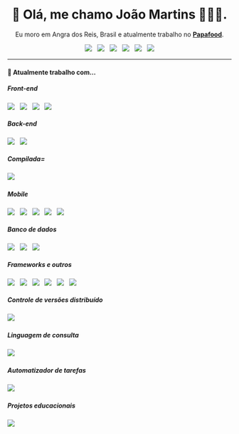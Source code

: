 <h1 align='center'>👋 Olá, me chamo João Martins 👨🏻‍💻.</h1>

<p align='center'>
  Eu moro em Angra dos Reis, Brasil e atualmente trabalho no <a href='https://www.papafood.app/'><b>Papafood</b></a>.
</p>

<p align='center'>
  <a href="https://github.com/jlucas577/"><img src="https://img.shields.io/badge/-Github-000?style=flat-square&logo=Github&logoColor=white&link=https://github.com/jlucas577/"></a>&nbsp;&nbsp;
  <a href="https://www.instagram.com/jlucas577/"><img src="https://img.shields.io/badge/-Instagram-purple?style=flat-square&logo=Instagram&logoColor=white&link=https://www.instagram.com/jlucas577/"></a>&nbsp;&nbsp;
  <a href="https://www.facebook.com/jlucas577/"><img src="https://img.shields.io/badge/-Facebook-blue?style=flat-square&logo=Facebook&logoColor=white&link=https://www.facebook.com/jlucas577/"></a>&nbsp;&nbsp;
  <a href="https://www.twitter.com/jlucas577/"><img src="https://img.shields.io/badge/-Twitter-deepskyblue?style=flat-square&logo=twitter&logoColor=white&link=https://www.twitter.com/jlucas577/"></a>&nbsp;&nbsp;
  <a href="https://www.linkedin.com/in/jlucas577/"><img src="https://img.shields.io/badge/-LinkedIn-blue?style=flat-square&logo=Linkedin&logoColor=white&link=https://www.linkedin.com/in/jlucas577/"></a>&nbsp;&nbsp;
  <a href="mailto:lucasmartinsdesousa432@gmail.com"><img src="https://img.shields.io/badge/-Gmail-c14438?style=flat-square&logo=Gmail&logoColor=white&link=mailto:lucasmartinsdesousa432@gmail.com"></a>
</p>


<hr>


<h4> 🔭 Atualmente trabalho com...</h4>

<h5>Front-end</h5>
<p>
  <img src="https://img.shields.io/badge/html5%20-%23e34f26.svg?&style=for-the-badge&logo=html5&logoColor=white" />&nbsp;&nbsp;
  <img src="https://img.shields.io/badge/css3%20-%231572B6.svg?&style=for-the-badge&logo=css3&logoColor=white" />&nbsp;&nbsp;
  <img src="https://img.shields.io/badge/jquery%20-%230769ad.svg?&style=for-the-badge&logo=jquery&logoColor=white" />&nbsp;&nbsp;
  <img src="https://img.shields.io/badge/javascript%20-%23F7DF1E.svg?&style=for-the-badge&logo=javascript&logoColor=black" />&nbsp;&nbsp;
</p>


<h5>Back-end</h5>
<p>
  <img src="https://img.shields.io/badge/node.js%20-%23339933.svg?&style=for-the-badge&logo=node.js&logoColor=white" />&nbsp;&nbsp;
  <img src="https://img.shields.io/badge/php%20-%231572B6.svg?&style=for-the-badge&logo=php&logoColor=white" />&nbsp;&nbsp;
</p>


<h5>Compilada=</h5>
<p>
  <img src="https://img.shields.io/badge/C%20-%23339933.svg?&style=for-the-badge&logo=node.js&logoColor=white" />&nbsp;&nbsp;
</p>

<h5>Mobile</h5>
<p>
  <img src="https://img.shields.io/badge/Flutter%20-%231389FD.svg?&style=for-the-badge&logo=flutter&logoColor=white" />&nbsp;&nbsp;
  <img src="https://img.shields.io/badge/Dart%20-%231C2834.svg?&style=for-the-badge&logo=dart&logoColor=white" />&nbsp;&nbsp;
  <img src="https://img.shields.io/badge/Kotlin%20-%23168ed7.svg?&style=for-the-badge&logo=kotlin&logoColor=white" />&nbsp;&nbsp;
  <img src="https://img.shields.io/badge/Java%20-%23e82e2e.svg?&style=for-the-badge&logo=java&logoColor=white" />&nbsp;&nbsp;
  <img src="https://img.shields.io/badge/Swift%20-%23ff6a31.svg?&style=for-the-badge&logo=swift&logoColor=white" />&nbsp;&nbsp;
</p>


<h5>Banco de dados</h5>
<p>
  <img src="https://img.shields.io/badge/MySql%20-%2343769c.svg?&style=for-the-badge&logo=mysql&logoColor=white" />&nbsp;&nbsp;
  <img src="https://img.shields.io/badge/Redis%20-%23d3291f.svg?&style=for-the-badge&logo=redis&logoColor=white" />&nbsp;&nbsp;
  <img src="https://img.shields.io/badge/MongoDB%20-%2369b23f.svg?&style=for-the-badge&logo=mongodb&logoColor=white" />&nbsp;&nbsp;
</p>


<h5>Frameworks e outros</h5>
<p>
  <img src="https://img.shields.io/badge/Bootstrap%20-%237952b3.svg?&style=for-the-badge&logo=bootstrap&logoColor=white" />&nbsp;&nbsp;
  <img src="https://img.shields.io/badge/VUE.JS%20-%2300c27c.svg?&style=for-the-badge&logo=vue.js&logoColor=white" />&nbsp;&nbsp;
  <img src="http://img.shields.io/badge/socket.io%20-%23000000.svg?&style=for-the-badge&logo=socket.io&logoColor=white" />&nbsp;&nbsp;
  <img src="http://img.shields.io/badge/.NET%20-%231167ae.svg?&style=for-the-badge&logo=.net&logoColor=white" />&nbsp;&nbsp;
  <img src="http://img.shields.io/badge/Firebase%20-%23fecb02.svg?&style=for-the-badge&logo=firebase&logoColor=black" />&nbsp;&nbsp;
  <img src="http://img.shields.io/badge/WordPress%20-%23007499.svg?&style=for-the-badge&logo=wordpress&logoColor=white" />&nbsp;&nbsp;
</p>


<h5>Controle de versões distribuído</h5>
<p>
  <img src="https://img.shields.io/badge/Git%20-%23f0512f.svg?&style=for-the-badge&logo=git&logoColor=white" />&nbsp;&nbsp;
</p>


<h5>Linguagem de consulta</h5>
<p>
  <img src="https://img.shields.io/badge/GraphQL%20-%23e536ab.svg?&style=for-the-badge&logo=graphql&logoColor=white" />&nbsp;&nbsp;
</p>


<h5>Automatizador de tarefas</h5>
<p>
  <img src="https://img.shields.io/badge/Gulp%20-%23d04646.svg?&style=for-the-badge&logo=gulp&logoColor=white" />&nbsp;&nbsp;
</p>


<h5>Projetos educacionais</h5>
<p>
  <img src="https://img.shields.io/badge/arduino%20-%2300979d.svg?&style=for-the-badge&logo=arduino&logoColor=white" />&nbsp;&nbsp;
</p>
